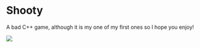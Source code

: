 # Shooty
A bad C++ game, although it is my one of my first ones so I hope you enjoy!

![](https://user-images.githubusercontent.com/29258204/183980794-1a31ac4c-af56-4a09-9e62-d206b6b16d46.gif)
